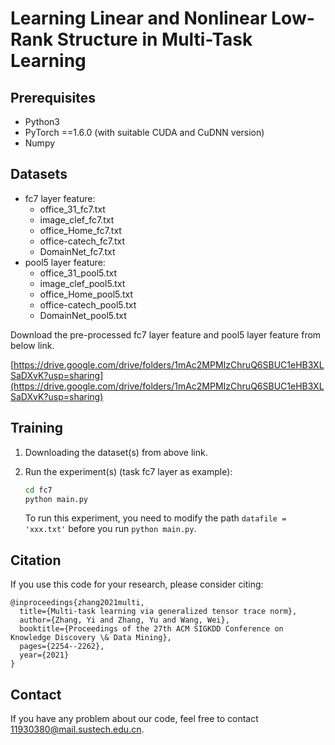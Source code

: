 # Learning Linear and Nonlinear Low-Rank Structure in Multi-Task Learning

## Prerequisites

- Python3
- PyTorch ==1.6.0 (with suitable CUDA and CuDNN version)
- Numpy

## Datasets

- fc7 layer feature:
  - office_31_fc7.txt
  - image_clef_fc7.txt
  - office_Home_fc7.txt
  - office-catech_fc7.txt
  - DomainNet_fc7.txt
- pool5 layer feature:
  - office_31_pool5.txt
  - image_clef_pool5.txt
  - office_Home_pool5.txt
  - office-catech_pool5.txt
  - DomainNet_pool5.txt 

Download the pre-processed fc7 layer feature and pool5 layer feature from below link.

[https://drive.google.com/drive/folders/1mAc2MPMIzChruQ6SBUC1eHB3XLSaDXvK?usp=sharing](https://drive.google.com/drive/folders/1mAc2MPMIzChruQ6SBUC1eHB3XLSaDXvK?usp=sharing)

## Training

1. Downloading the dataset(s) from above link.

2. Run the experiment(s) (task fc7 layer as example):

   ```bash
   cd fc7
   python main.py
   ```

   To run this experiment, you need to modify the path `datafile = 'xxx.txt'` before you run `python main.py`.

## Citation

If you use this code for your research, please consider citing:

```
@inproceedings{zhang2021multi,
  title={Multi-task learning via generalized tensor trace norm},
  author={Zhang, Yi and Zhang, Yu and Wang, Wei},
  booktitle={Proceedings of the 27th ACM SIGKDD Conference on Knowledge Discovery \& Data Mining},
  pages={2254--2262},
  year={2021}
}
```

## Contact

If you have any problem about our code, feel free to contact [11930380@mail.sustech.edu.cn](mailto:11930380@mail.sustech.edu.cn).
